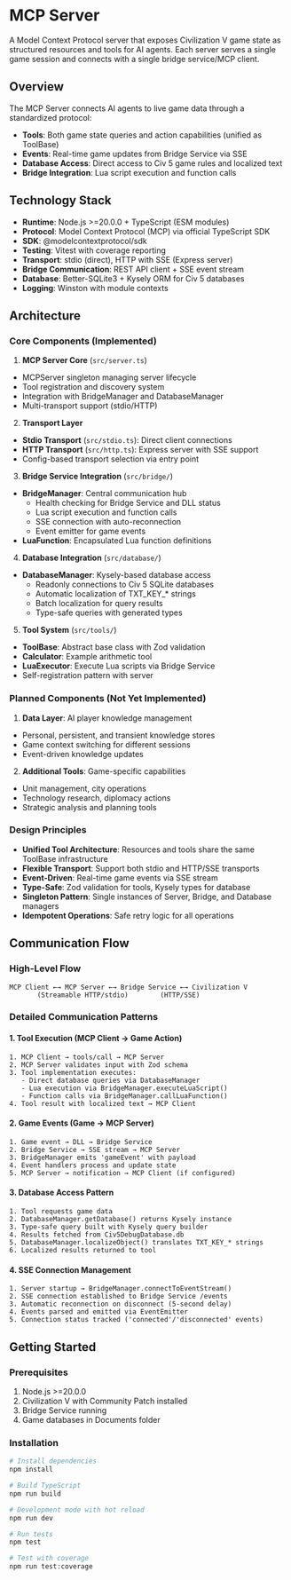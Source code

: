 # MCP Server

A Model Context Protocol server that exposes Civilization V game state as structured resources and tools for AI agents. Each server serves a single game session and connects with a single bridge service/MCP client. 

## Overview

The MCP Server connects AI agents to live game data through a standardized protocol:
- **Tools**: Both game state queries and action capabilities (unified as ToolBase)
- **Events**: Real-time game updates from Bridge Service via SSE
- **Database Access**: Direct access to Civ 5 game rules and localized text
- **Bridge Integration**: Lua script execution and function calls

## Technology Stack

- **Runtime**: Node.js >=20.0.0 + TypeScript (ESM modules)
- **Protocol**: Model Context Protocol (MCP) via official TypeScript SDK
- **SDK**: @modelcontextprotocol/sdk
- **Testing**: Vitest with coverage reporting
- **Transport**: stdio (direct), HTTP with SSE (Express server)
- **Bridge Communication**: REST API client + SSE event stream
- **Database**: Better-SQLite3 + Kysely ORM for Civ 5 databases
- **Logging**: Winston with module contexts

## Architecture

### Core Components (Implemented)

1. **MCP Server Core** (`src/server.ts`)
  - MCPServer singleton managing server lifecycle
  - Tool registration and discovery system
  - Integration with BridgeManager and DatabaseManager
  - Multi-transport support (stdio/HTTP)

2. **Transport Layer**
  - **Stdio Transport** (`src/stdio.ts`): Direct client connections
  - **HTTP Transport** (`src/http.ts`): Express server with SSE support
  - Config-based transport selection via entry point

3. **Bridge Service Integration** (`src/bridge/`)
  - **BridgeManager**: Central communication hub
    - Health checking for Bridge Service and DLL status
    - Lua script execution and function calls
    - SSE connection with auto-reconnection
    - Event emitter for game events
  - **LuaFunction**: Encapsulated Lua function definitions

4. **Database Integration** (`src/database/`)
  - **DatabaseManager**: Kysely-based database access
    - Readonly connections to Civ 5 SQLite databases
    - Automatic localization of TXT_KEY_* strings
    - Batch localization for query results
    - Type-safe queries with generated types

5. **Tool System** (`src/tools/`)
  - **ToolBase**: Abstract base class with Zod validation
  - **Calculator**: Example arithmetic tool
  - **LuaExecutor**: Execute Lua scripts via Bridge Service
  - Self-registration pattern with server

### Planned Components (Not Yet Implemented)

1. **Data Layer**: AI player knowledge management
  - Personal, persistent, and transient knowledge stores
  - Game context switching for different sessions
  - Event-driven knowledge updates

2. **Additional Tools**: Game-specific capabilities
  - Unit management, city operations
  - Technology research, diplomacy actions
  - Strategic analysis and planning tools

### Design Principles
- **Unified Tool Architecture**: Resources and tools share the same ToolBase infrastructure
- **Flexible Transport**: Support both stdio and HTTP/SSE transports
- **Event-Driven**: Real-time game events via SSE stream
- **Type-Safe**: Zod validation for tools, Kysely types for database
- **Singleton Pattern**: Single instances of Server, Bridge, and Database managers
- **Idempotent Operations**: Safe retry logic for all operations

## Communication Flow

### High-Level Flow
```
MCP Client ←→ MCP Server ←→ Bridge Service ←→ Civilization V
       (Streamable HTTP/stdio)        (HTTP/SSE)
```

### Detailed Communication Patterns

#### 1. Tool Execution (MCP Client → Game Action)
```
1. MCP Client → tools/call → MCP Server
2. MCP Server validates input with Zod schema
3. Tool implementation executes:
   - Direct database queries via DatabaseManager
   - Lua execution via BridgeManager.executeLuaScript()
   - Function calls via BridgeManager.callLuaFunction()
4. Tool result with localized text → MCP Client
```

#### 2. Game Events (Game → MCP Server)
```
1. Game event → DLL → Bridge Service
2. Bridge Service → SSE stream → MCP Server
3. BridgeManager emits 'gameEvent' with payload
4. Event handlers process and update state
5. MCP Server → notification → MCP Client (if configured)
```

#### 3. Database Access Pattern
```
1. Tool requests game data
2. DatabaseManager.getDatabase() returns Kysely instance
3. Type-safe query built with Kysely query builder
4. Results fetched from Civ5DebugDatabase.db
5. DatabaseManager.localizeObject() translates TXT_KEY_* strings
6. Localized results returned to tool
```

#### 4. SSE Connection Management
```
1. Server startup → BridgeManager.connectToEventStream()
2. SSE connection established to Bridge Service /events
3. Automatic reconnection on disconnect (5-second delay)
4. Events parsed and emitted via EventEmitter
5. Connection status tracked ('connected'/'disconnected' events)
```

## Getting Started

### Prerequisites
1. Node.js >=20.0.0
2. Civilization V with Community Patch installed
3. Bridge Service running
4. Game databases in Documents folder

### Installation
```bash
# Install dependencies
npm install

# Build TypeScript
npm run build

# Development mode with hot reload
npm run dev

# Run tests
npm test

# Test with coverage
npm run test:coverage
```
